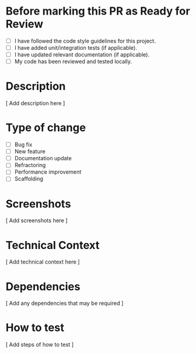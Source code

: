 # Before marking this PR as Ready for Review
- [ ] I have followed the code style guidelines for this project.
- [ ] I have added unit/integration tests (if applicable).
- [ ] I have updated relevant documentation (if applicable).
- [ ] My code has been reviewed and tested locally.
# Description
[ Add description here ]
# Type of change
- [ ] Bug fix
- [ ] New feature
- [ ] Documentation update
- [ ] Refractoring
- [ ] Performance improvement
- [ ] Scaffolding
# Screenshots
[ Add screenshots here ]
# Technical Context
[ Add technical context here ]
# Dependencies
[ Add any dependencies that may be required ]
# How to test
[ Add steps of how to test ]

